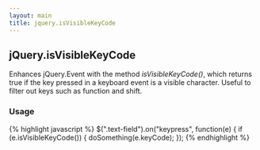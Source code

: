 ```yaml
---
layout: main
title: jquery.isVisibleKeyCode
---
```


## jQuery.isVisibleKeyCode

Enhances jQuery.Event with the method *isVisibleKeyCode()*, which returns true if the key 
pressed in a keyboard event is a visible character. Useful to filter out keys such as function and shift. 

### Usage

{% highlight javascript %}
    $(".text-field").on("keypress", function(e) {
       if (e.isVisibleKeyCode())
       {
           doSomething(e.keyCode);
       });
{% endhighlight %}
